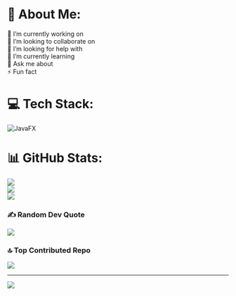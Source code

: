 # 💫 About Me:
🔭 I’m currently working on <br>👯 I’m looking to collaborate on <br>🤝 I’m looking for help with<br>🌱 I’m currently learning<br>💬 Ask me about<br>⚡ Fun fact


# 💻 Tech Stack:
![JavaFX](https://img.shields.io/badge/javafx-%23FF0000.svg?style=plastic&logo=javafx&logoColor=white)
# 📊 GitHub Stats:
![](https://github-readme-stats.vercel.app/api?username=ACEGX25&theme=shadow_green&hide_border=false&include_all_commits=false&count_private=false)<br/>
![](https://github-readme-streak-stats.herokuapp.com/?user=ACEGX25&theme=shadow_green&hide_border=false)<br/>
![](https://github-readme-stats.vercel.app/api/top-langs/?username=ACEGX25&theme=shadow_green&hide_border=false&include_all_commits=false&count_private=false&layout=compact)

### ✍️ Random Dev Quote
![](https://quotes-github-readme.vercel.app/api?type=horizontal&theme=radical)

### 🔝 Top Contributed Repo
![](https://github-contributor-stats.vercel.app/api?username=ACEGX25&limit=5&theme=dark&combine_all_yearly_contributions=true)

---
[![](https://visitcount.itsvg.in/api?id=ACEGX25&icon=0&color=0)](https://visitcount.itsvg.in)

<!-- Proudly created with GPRM ( https://gprm.itsvg.in ) -->
